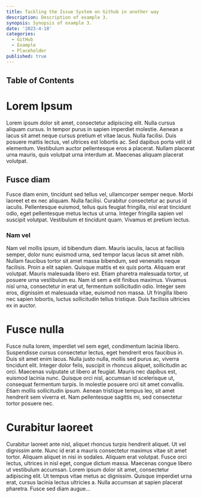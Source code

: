```yaml
---
title: Tackling the Issue System on Github in another way
description: Description of example 3.
synopsis: Synopsis of example 3.
date: '2023-4-18'
categories:
  - GitHub
  - Example
  - Placeholder
published: true
---
```


## Table of Contents

# Lorem Ipsum

Lorem ipsum dolor sit amet, consectetur adipiscing elit. Nulla cursus aliquam cursus. In tempor purus in sapien imperdiet molestie. Aenean a lacus sit amet neque cursus pretium et vitae lacus. Nulla facilisi. Duis posuere mattis lectus, vel ultrices est lobortis ac. Sed dapibus porta velit id elementum. Vestibulum auctor pellentesque eros a placerat. Nullam placerat urna mauris, quis volutpat urna interdum at. Maecenas aliquam placerat volutpat.

## Fusce diam

Fusce diam enim, tincidunt sed tellus vel, ullamcorper semper neque. Morbi laoreet et ex nec aliquam. Nulla facilisi. Curabitur consectetur ac purus id iaculis. Pellentesque euismod, tellus quis feugiat fringilla, nisl erat tincidunt odio, eget pellentesque metus lectus ut urna. Integer fringilla sapien vel suscipit volutpat. Vestibulum et tincidunt quam. Vivamus et pretium lectus.

### Nam vel

Nam vel mollis ipsum, id bibendum diam. Mauris iaculis, lacus at facilisis semper, dolor nunc euismod urna, sed tempor lacus lacus sit amet nibh. Nullam faucibus tortor sit amet massa bibendum, sed venenatis neque facilisis. Proin a elit sapien. Quisque mattis et ex quis porta. Aliquam erat volutpat. Mauris malesuada libero est. Etiam pharetra malesuada tortor, ut posuere urna vestibulum eu. Nam id sem a elit finibus maximus. Vivamus nisl urna, consectetur in erat ut, fermentum sollicitudin odio. Integer sem eros, dignissim et malesuada vitae, euismod non massa. Ut fringilla libero nec sapien lobortis, luctus sollicitudin tellus tristique. Duis facilisis ultricies ex in auctor.

# Fusce nulla

Fusce nulla lorem, imperdiet vel sem eget, condimentum lacinia libero. Suspendisse cursus consectetur lectus, eget hendrerit eros faucibus in. Duis sit amet enim lacus. Nulla justo nulla, mollis sed purus ac, viverra tincidunt elit. Integer dolor felis, suscipit in rhoncus aliquet, sollicitudin ac orci. Maecenas vulputate ut libero at feugiat. Mauris nec dapibus est, euismod lacinia nunc. Quisque orci nisl, accumsan id scelerisque ut, consequat fermentum turpis. In molestie posuere orci sit amet convallis. Etiam mollis sollicitudin ipsum. Aenean tristique tempus leo, sit amet hendrerit sem viverra et. Nam pellentesque sagittis mi, sed consectetur tortor posuere nec.

# Curabitur laoreet

Curabitur laoreet ante nisl, aliquet rhoncus turpis hendrerit aliquet. Ut vel dignissim ante. Nunc id erat a mauris consectetur maximus vitae sit amet tortor. Aliquam aliquet in nisi in sodales. Aliquam erat volutpat. Fusce orci lectus, ultrices in nisl eget, congue dictum massa. Maecenas congue libero ut vestibulum accumsan. Lorem ipsum dolor sit amet, consectetur adipiscing elit. Ut tempus vitae metus ac dignissim. Quisque imperdiet urna erat, cursus lacinia lectus ultricies a. Nulla accumsan at sapien placerat pharetra. Fusce sed diam augue...